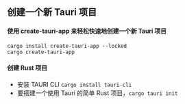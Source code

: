 ## 创建一个新 Tauri 项目
#### 使用 create-tauri-app 来轻松快速地创建一个新 Tauri 项目
```shell
cargo install create-tauri-app --locked
cargo create-tauri-app

```
#### 创建 Rust 项目
- 安装 TAURI CLI ``` cargo install tauri-cli ```
- 要搭建一个使用 Tauri 的简单 Rust 项目，``` cargo tauri init ```